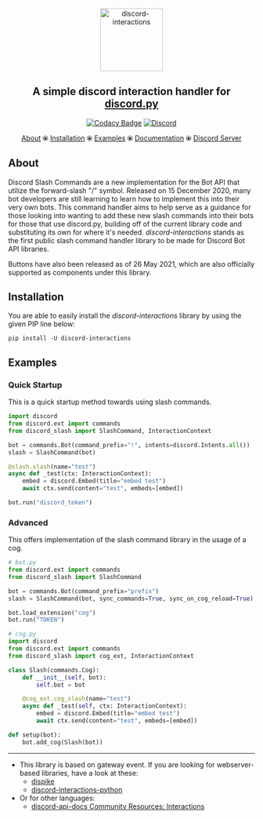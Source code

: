 <p align="center">
    <br>
    <a href="https://pypi.org/project/discord-interactions/"><img src="https://raw.githubusercontent.com/discord-py-slash-commands/discord-py-slash-command/goverfl0w-rewrite-base/.github/discordpyinteractionslogo.png" alt="discord-interactions" height="128"></a>
    <h2 align = "center">A simple discord interaction handler for <a href="https://github.com/Rapptz/discord.py">discord.py</a></h2>
</p>
<p align="center">
        <a href="https://app.codacy.com/gh/eunwoo1104/discord-py-slash-command?utm_source=github.com&utm_medium=referral&utm_content=eunwoo1104/discord-py-slash-command&utm_campaign=Badge_Grade_Settings"><img src="https://api.codacy.com/project/badge/Grade/224bdbe58f8f43f28a093a33a7546456" alt="Codacy Badge"></a>
        <a href="https://discord.gg/KkgMBVuEkx"> <img alt="Discord" src="https://img.shields.io/discord/789032594456576001"></a>
</p>
<p align="center">
   <a href="#about">About</a> ⦿
   <a href="#installation">Installation</a> ⦿
   <a href="#examples">Examples</a> ⦿
   <a href="https://discord-py-slash-command.readthedocs.io/en/latest/">Documentation</a> ⦿
   <a href="https://discord.gg/KkgMBVuEkx">Discord Server</a>
</p>
   
## About
Discord Slash Commands are a new implementation for the Bot API that utilize the forward-slash "/" symbol.
Released on 15 December 2020, many bot developers are still learning to learn how to implement this into
their very own bots. This command handler aims to help serve as a guidance for those looking into wanting to add
these new slash commands into their bots for those that use discord.py, building off of the current library
code and substituting its own for where it's needed. *discord-interactions* stands as the first public
slash command handler library to be made for Discord Bot API libraries.

Buttons have also been released as of 26 May 2021, which are also officially supported as components under
this library.

## Installation
You are able to easily install the *discord-interactions* library by using the given PIP line below:

`pip install -U discord-interactions`

## Examples
### Quick Startup
This is a quick startup method towards using slash commands.
```py
import discord
from discord.ext import commands
from discord_slash import SlashCommand, InteractionContext

bot = commands.Bot(command_prefix="!", intents=discord.Intents.all())
slash = SlashCommand(bot)

@slash.slash(name="test")
async def _test(ctx: InteractionContext):
    embed = discord.Embed(title="embed test")
    await ctx.send(content="test", embeds=[embed])

bot.run("discord_token")
```

### Advanced
This offers implementation of the slash command library in the usage of a cog.
```py
# bot.py
from discord.ext import commands
from discord_slash import SlashCommand

bot = commands.Bot(command_prefix="prefix")
slash = SlashCommand(bot, sync_commands=True, sync_on_cog_reload=True)

bot.load_extension("cog")
bot.run("TOKEN")

# cog.py
import discord
from discord.ext import commands
from discord_slash import cog_ext, InteractionContext

class Slash(commands.Cog):
    def __init__(self, bot):
        self.bot = bot

    @cog_ext.cog_slash(name="test")
    async def _test(self, ctx: InteractionContext):
        embed = discord.Embed(title="embed test")
        await ctx.send(content="test", embeds=[embed])

def setup(bot):
    bot.add_cog(Slash(bot))
```

--------
- This library is based on gateway event. If you are looking for webserver-based libraries, have a look at these:  
    - [dispike](https://github.com/ms7m/dispike)  
    - [discord-interactions-python](https://github.com/discord/discord-interactions-python)  
- Or for other languages:  
    - [discord-api-docs Community Resources: Interactions](https://discord.com/developers/docs/topics/community-resources#interactions)
